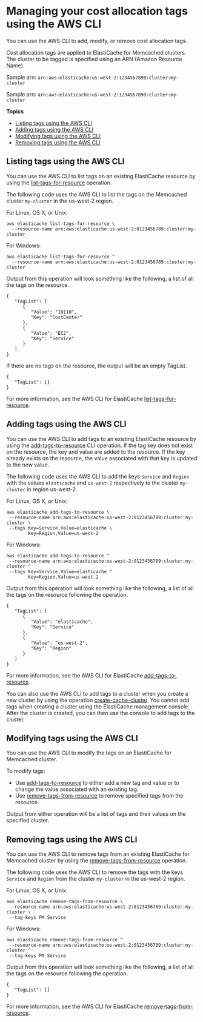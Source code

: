 # Managing your cost allocation tags using the AWS CLI<a name="Tagging.Managing.CLI"></a>

You can use the AWS CLI to add, modify, or remove cost allocation tags\.

Cost allocation tags are applied to ElastiCache for Memcached clusters\. The cluster to be tagged is specified using an ARN \(Amazon Resource Name\)\.

Sample arn: `arn:aws:elasticache:us-west-2:1234567890:cluster:my-cluster`

Sample arn: `arn:aws:elasticache:us-west-2:1234567890:cluster:my-cluster`

**Topics**
+ [Listing tags using the AWS CLI](#Tagging.Managing.CLI.List)
+ [Adding tags using the AWS CLI](#Tagging.Managing.CLI.Add)
+ [Modifying tags using the AWS CLI](#Tagging.Managing.CLI.Modify)
+ [Removing tags using the AWS CLI](#Tagging.Managing.CLI.Remove)

## Listing tags using the AWS CLI<a name="Tagging.Managing.CLI.List"></a>

You can use the AWS CLI to list tags on an existing ElastiCache resource by using the [list\-tags\-for\-resource](https://docs.aws.amazon.com/cli/latest/reference/elasticache/list-tags-for-resource.html) operation\.

The following code uses the AWS CLI to list the tags on the Memcached cluster `my-cluster` in the us\-west\-2 region\.

For Linux, OS X, or Unix:

```
aws elasticache list-tags-for-resource \
  --resource-name arn:aws:elasticache:us-west-2:0123456789:cluster:my-cluster
```

For Windows:

```
aws elasticache list-tags-for-resource ^
  --resource-name arn:aws:elasticache:us-west-2:0123456789:cluster:my-cluster
```

Output from this operation will look something like the following, a list of all the tags on the resource\.

```
{
   "TagList": [
      {
         "Value": "10110",
         "Key": "CostCenter"
      },
      {
         "Value": "EC2",
         "Key": "Service"
      }
   ]
}
```

If there are no tags on the resource, the output will be an empty TagList\.

```
{
   "TagList": []
}
```

For more information, see the AWS CLI for ElastiCache [list\-tags\-for\-resource](https://docs.aws.amazon.com/cli/latest/reference/elasticache/list-tags-for-resource.html)\.

## Adding tags using the AWS CLI<a name="Tagging.Managing.CLI.Add"></a>

You can use the AWS CLI to add tags to an existing ElastiCache resource by using the [add\-tags\-to\-resource](https://docs.aws.amazon.com/cli/latest/reference/elasticache/add-tags-to-resource.html) CLI operation\. If the tag key does not exist on the resource, the key and value are added to the resource\. If the key already exists on the resource, the value associated with that key is updated to the new value\.

The following code uses the AWS CLI to add the keys `Service` and `Region` with the values `elasticache` and `us-west-2` respectively to the cluster `my-cluster` in region us\-west\-2\.

For Linux, OS X, or Unix:

```
aws elasticache add-tags-to-resource \
 --resource-name arn:aws:elasticache:us-west-2:0123456789:cluster:my-cluster \
 --tags Key=Service,Value=elasticache \
        Key=Region,Value=us-west-2
```

For Windows:

```
aws elasticache add-tags-to-resource ^
 --resource-name arn:aws:elasticache:us-west-2:0123456789:cluster:my-cluster ^
 --tags Key=Service,Value=elasticache ^
        Key=Region,Value=us-west-2
```

Output from this operation will look something like the following, a list of all the tags on the resource following the operation\.

```
{
   "TagList": [
      {
         "Value": "elasticache",
         "Key": "Service"
      },
      {
         "Value": "us-west-2",
         "Key": "Region"
      }
   ]
}
```

For more information, see the AWS CLI for ElastiCache [add\-tags\-to\-resource](https://docs.aws.amazon.com/cli/latest/reference/elasticache/add-tags-to-resource.html)\.

You can also use the AWS CLI to add tags to a cluster when you create a new cluster by using the operation [create\-cache\-cluster](https://docs.aws.amazon.com/cli/latest/reference/elasticache/create-cache-cluster.html)\. You cannot add tags when creating a cluster using the ElastiCache management console\. After the cluster is created, you can then use the console to add tags to the cluster\.

## Modifying tags using the AWS CLI<a name="Tagging.Managing.CLI.Modify"></a>

You can use the AWS CLI to modify the tags on an ElastiCache for Memcached cluster\.

To modify tags:
+ Use [add\-tags\-to\-resource](https://docs.aws.amazon.com/cli/latest/reference/elasticache/add-tags-to-resource.html) to either add a new tag and value or to change the value associated with an existing tag\.
+ Use [remove\-tags\-from\-resource](https://docs.aws.amazon.com/cli/latest/reference/elasticache/remove-tags-from-resource.html) to remove specified tags from the resource\.

Output from either operation will be a list of tags and their values on the specified cluster\.

## Removing tags using the AWS CLI<a name="Tagging.Managing.CLI.Remove"></a>

You can use the AWS CLI to remove tags from an existing ElastiCache for Memcached cluster by using the [remove\-tags\-from\-resource](https://docs.aws.amazon.com/cli/latest/reference/elasticache/remove-tags-from-resource.html) operation\.

The following code uses the AWS CLI to remove the tags with the keys `Service` and `Region` from the cluster `my-cluster` in the us\-west\-2 region\.

For Linux, OS X, or Unix:

```
aws elasticache remove-tags-from-resource \
 --resource-name arn:aws:elasticache:us-west-2:0123456789:cluster:my-cluster \
 --tag-keys PM Service
```

For Windows:

```
aws elasticache remove-tags-from-resource ^
 --resource-name arn:aws:elasticache:us-west-2:0123456789:cluster:my-cluster ^
 --tag-keys PM Service
```

Output from this operation will look something like the following, a list of all the tags on the resource following the operation\.

```
{
   "TagList": []
}
```

For more information, see the AWS CLI for ElastiCache [remove\-tags\-from\-resource](https://docs.aws.amazon.com/cli/latest/reference/elasticache/remove-tags-from-resource.html)\.
